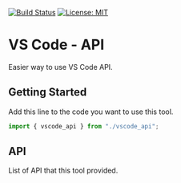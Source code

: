 [![Build Status](https://travis-ci.com/jcs090218/vscode_api.svg?branch=master)](https://travis-ci.com/jcs090218/vscode_api)
[![License: MIT](https://img.shields.io/badge/License-MIT-yellow.svg)](https://opensource.org/licenses/MIT)


# VS Code - API

Easier way to use VS Code API.


## Getting Started
Add this line to the code you want to use this tool.
```ts
import { vscode_api } from "./vscode_api";
```


## API
List of API that this tool provided.
```ts

```
